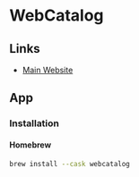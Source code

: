 # WebCatalog

## Links

- [Main Website](https://webcatalog.io/webcatalog/)

## App

### Installation

#### Homebrew

```sh
brew install --cask webcatalog
```
